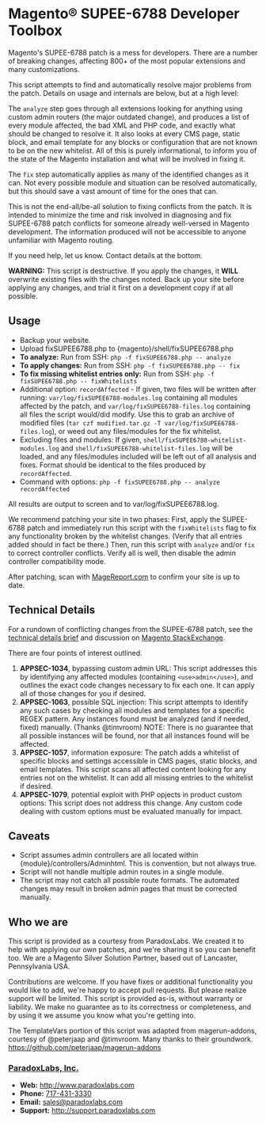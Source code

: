 # Magento® SUPEE-6788 Developer Toolbox

Magento's SUPEE-6788 patch is a mess for developers. There are a number of breaking changes, affecting 800+ of the most popular extensions and many customizations.

This script attempts to find and automatically resolve major problems from the patch. Details on usage and internals are below, but at a high level:

The `analyze` step goes through all extensions looking for anything using custom admin routers (the major outdated change), and produces a list of every module affected, the bad XML and PHP code, and exactly what should be changed to resolve it. It also looks at every CMS page, static block, and email template for any blocks or configuration that are not known to be on the new whitelist. All of this is purely informational, to inform you of the state of the Magento installation and what will be involved in fixing it.

The `fix` step automatically applies as many of the identified changes as it can. Not every possible module and situation can be resolved automatically, but this should save a vast amount of time for the ones that can.

This is not the end-all/be-all solution to fixing conflicts from the patch. It is intended to minimize the time and risk involved in diagnosing and fix SUPEE-6788 patch conflicts for someone already well-versed in Magento development. The information produced will not be accessible to anyone unfamiliar with Magento routing.

If you need help, let us know. Contact details at the bottom.

**WARNING:** This script is destructive. If you apply the changes, it **WILL** overwrite existing files with the changes noted. Back up your site before applying any changes, and trial it first on a development copy if at all possible.

## Usage
* Backup your website.
* Upload fixSUPEE6788.php to {magento}/shell/fixSUPEE6788.php
* **To analyze:** Run from SSH: `php -f fixSUPEE6788.php -- analyze`
* **To apply changes:** Run from SSH: `php -f fixSUPEE6788.php -- fix`
* **To fix missing whitelist entries only:** Run from SSH: `php -f fixSUPEE6788.php -- fixWhitelists`
* Additional option: `recordAffected` - If given, two files will be written after running: `var/log/fixSUPEE6788-modules.log` containing all modules affected by the patch, and `var/log/fixSUPEE6788-files.log` containing all files the script would/did modify. Use this to grab an archive of modified files (`tar czf modified.tar.gz -T var/log/fixSUPEE6788-files.log`), or weed out any files/modules for the fix whitelist.
* Excluding files and modules: If given, `shell/fixSUPEE6788-whitelist-modules.log` and `shell/fixSUPEE6788-whitelist-files.log` will be loaded, and any files/modules included will be left out of all analysis and fixes. Format should be identical to the files produced by `recordAffected`.
* Command with options: `php -f fixSUPEE6788.php -- analyze recordAffected`

All results are output to screen and to var/log/fixSUPEE6788.log.

We recommend patching your site in two phases: First, apply the SUPEE-6788 patch and immediately run this script with the `fixWhitelists` flag to fix any functionality broken by the whitelist changes. (Verify that all entries added should in fact be there.) Then, run this script with `analyze` and/or `fix` to correct controller conflicts. Verify all is well, then disable the admin controller compatibility mode.

After patching, scan with [MageReport.com](https://www.magereport.com/) to confirm your site is up to date.

## Technical Details
For a rundown of conflicting changes from the SUPEE-6788 patch, see the [technical details brief](http://magento.com/security/patches/supee-6788-technical-details) and discussion on [Magento StackExchange](http://magento.stackexchange.com/questions/87214/how-to-check-which-modules-are-affected-by-security-patch-supee-6788/).

There are four points of interest outlined.

1. **APPSEC-1034**, bypassing custom admin URL: This script addresses this by identifying any affected modules (containing `<use>admin</use>`), and outlines the exact code changes necessary to fix each one. It can apply all of those changes for you if desired.  
2. **APPSEC-1063**, possible SQL injection: This script attempts to identify any such cases by checking all modules and templates for a specific REGEX pattern. Any instances found must be analyzed (and if needed, fixed) manually. (Thanks @timvroom) NOTE: There is no guarantee that all possible instances will be found, nor that all instances found will be affected.  
3. **APPSEC-1057**, information exposure: The patch adds a whitelist of specific blocks and settings accessible in CMS pages, static blocks, and email templates. This script scans all affected content looking for any entries not on the whitelist. It can add all missing entries to the whitelist if desired.  
4. **APPSEC-1079**, potential exploit with PHP opjects in product custom options: This script does not address this change. Any custom code dealing with custom options must be evaluated manually for impact.

## Caveats
* Script assumes admin controllers are all located within {module}/controllers/Adminhtml. This is convention, but not always true.
* Script will not handle multiple admin routes in a single module.
* The script may not catch all possible route formats. The automated changes may result in broken admin pages that must be corrected manually.

## Who we are
This script is provided as a courtesy from ParadoxLabs. We created it to help with applying our own patches, and we're sharing it so you can benefit too. We are a Magento Silver Solution Partner, based out of Lancaster, Pennsylvania USA.

Contributions are welcome. If you have fixes or additional functionality you would like to add, we're happy to accept pull requests. But please realize support will be limited. This script is provided as-is, without warranty or liability. We make no guarantee as to its correctness or completeness, and by using it we assume you know what you're getting into.

The TemplateVars portion of this script was adapted from magerun-addons, courtesy of @peterjaap and @timvroom. Many thanks to their groundwork. https://github.com/peterjaap/magerun-addons

### [ParadoxLabs, Inc.](http://www.paradoxlabs.com)
* **Web:** http://www.paradoxlabs.com
* **Phone:**   [717-431-3330](tel:7174313330)
* **Email:**   sales@paradoxlabs.com
* **Support:** http://support.paradoxlabs.com
